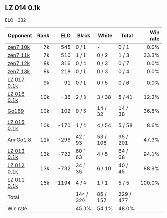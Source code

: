 ## LZ 014 0.1k ##

ELO: -332

Opponent | Rank | ELO | Black | White | Total | Win rate
---------|-----:|----:|-------|-------|-------|-------:
[zen7 10k](zen7%2010k.md) | 7k | 545 | 0 / 1 | - | 0 / 1 | 0.0%
[zen7 11k](zen7%2011k.md) | 7k | 510 | 1 / 1 | 0 / 2 | 1 / 3 | 33.3%
[zen7 12k](zen7%2012k.md) | 8k | 316 | 0 / 4 | 0 / 3 | 0 / 7 | 0.0%
[zen7 13k](zen7%2013k.md) | 8k | 218 | 0 / 1 | 0 / 3 | 0 / 4 | 0.0%
[LZ 017 0.1k](LZ%20017%200.1k.md) | 9k | 91 | 0 / 1 | 0 / 5 | 0 / 6 | 0.0%
[LZ 016 0.1k](LZ%20016%200.1k.md) | 10k | -36 | 2 / 3 | 3 / 38 | 5 / 41 | 12.2%
[Go169](Go169.md) | 10k | -102 | 0 / 6 | 14 / 32 | 14 / 38 | 36.8%
[LZ 015 0.1k](LZ%20015%200.1k.md) | 10k | -170 | 1 / 4 | 4 / 54 | 5 / 58 | 8.6%
[AmiGo1.8](AmiGo1.8.md) | 11k | -296 | 42 / 93 | 53 / 108 | 95 / 201 | 47.3%
[LZ 013 0.1k](LZ%20013%200.1k.md) | 13k | -722 | 60 / 63 | 4 / 5 | 64 / 68 | 94.1%
[LZ 012 0.1k](LZ%20012%200.1k.md) | 13k | -732 | 34 / 35 | 6 / 10 | 40 / 45 | 88.9%
[LZ 011 0.1k](LZ%20011%200.1k.md) | 15k | -1194 | 4 / 4 | 1 / 1 | 5 / 5 | 100.0%
Total | | | 144 / 320 | 85 / 157 | 229 / 477 | 
Win rate| | | 45.0% | 54.1% | 48.0% | 
